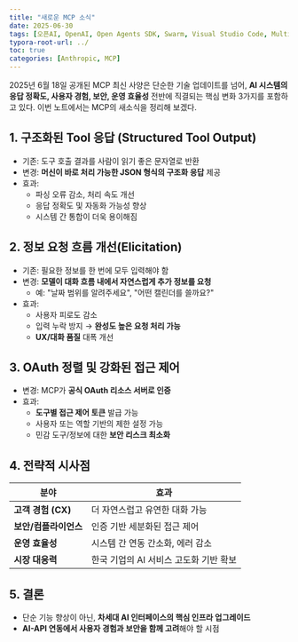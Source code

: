 ```yaml
---
title: "새로운 MCP 소식"
date: 2025-06-30
tags: [오픈AI, OpenAI, Open Agents SDK, Swarm, Visual Studio Code, Multi-Agents, 멀티 에이전트, MCP]
typora-root-url: ../
toc: true
categories: [Anthropic, MCP]
---
```


2025년 6월 18일 공개된 MCP 최신 사양은 단순한 기술 업데이트를 넘어, **AI 시스템의 응답 정확도, 사용자 경험, 보안, 운영 효율성** 전반에 직결되는 핵심 변화 3가지를 포함하고 있다. 이번 노트에서는 MCP의 새소식을 정리해 보겠다. 



## 1.  **구조화된 Tool 응답 (Structured Tool Output)**

* 기존: 도구 호출 결과를 사람이 읽기 좋은 문자열로 반환
* 변경: **머신이 바로 처리 가능한 JSON 형식의 구조화 응답** 제공
* 효과:
  * 파싱 오류 감소, 처리 속도 개선
  * 응답 정확도 및 자동화 가능성 향상
  * 시스템 간 통합이 더욱 용이해짐



## 2.  정보 요청 흐름 개선(Elicitation)

* 기존: 필요한 정보를 한 번에 모두 입력해야 함
* 변경: **모델이 대화 흐름 내에서 자연스럽게 추가 정보를 요청**
  - 예: "날짜 범위를 알려주세요", "어떤 캘린더를 쓸까요?"
* 효과:
  - 사용자 피로도 감소
  - 입력 누락 방지 → **완성도 높은 요청 처리 가능**
  - **UX/대화 품질** 대폭 개선



## 3.  **OAuth 정렬 및 강화된 접근 제어**

* 변경: MCP가 **공식 OAuth 리소스 서버로 인증**
* 효과:
  - **도구별 접근 제어 토큰** 발급 가능
  - 사용자 또는 역할 기반의 제한 설정 가능
  - 민감 도구/정보에 대한 **보안 리스크 최소화**



## 4. 전략적 시사점

| 분야                  | 효과                                   |
| --------------------- | -------------------------------------- |
| **고객 경험 (CX)**    | 더 자연스럽고 유연한 대화 가능         |
| **보안/컴플라이언스** | 인증 기반 세분화된 접근 제어           |
| **운영 효율성**       | 시스템 간 연동 간소화, 에러 감소       |
| **시장 대응력**       | 한국 기업의 AI 서비스 고도화 기반 확보 |



## 5. 결론

* 단순 기능 향상이 아닌, **차세대 AI 인터페이스의 핵심 인프라 업그레이드**
* **AI-API 연동에서 사용자 경험과 보안을 함께 고려**해야 할 시점